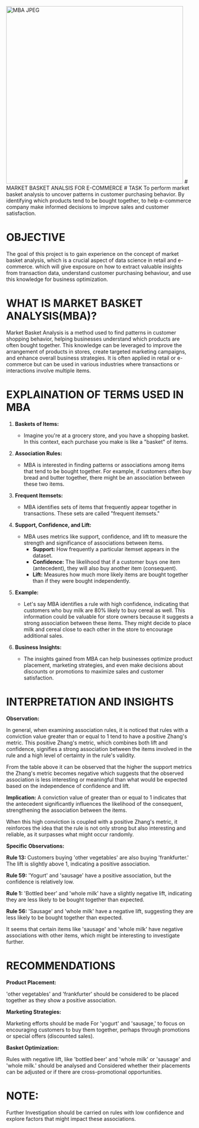 <img width="476" alt="MBA JPEG" src="https://github.com/FlakysB/FLIT_internship_projects/assets/138071820/e20a155e-9ae6-4175-9166-de3f559b39f0">
# MARKET BASKET ANALSIS FOR E-COMMERCE
# TASK
To perform market basket analysis to uncover patterns in customer purchasing behavior. By identifying which products  tend  to  be  bought  together, 
to help e-commerce company make informed  decisions  to  improve  sales  and  customer satisfaction.

# OBJECTIVE
The goal of this project is to gain experience on the concept of market basket analysis, which is a crucial aspect of data science in retail and e-commerce. 
which will give exposure on how to extract valuable insights from transaction data, understand customer purchasing behaviour, 
and use this knowledge for business optimization.

# WHAT IS MARKET BASKET ANALYSIS(MBA)?
Market Basket Analysis is a method used to find patterns in customer shopping behavior, helping businesses understand which products are often bought together. 
This knowledge can be leveraged to improve the arrangement of products in stores, create targeted marketing campaigns, and enhance overall business strategies.
It is often applied in retail or e-commerce but can be used in various industries where transactions or interactions involve multiple items.


# EXPLAINATION OF TERMS USED IN MBA
1. **Baskets of Items:**
   - Imagine you're at a grocery store, and you have a shopping basket. In this context, each purchase you make is like a "basket" of items.

2. **Association Rules:**
   - MBA is interested in finding patterns or associations among items that tend to be bought together. For example, if customers often buy bread and butter together, there might be an association between these two items.

3. **Frequent Itemsets:**
   - MBA identifies sets of items that frequently appear together in transactions. These sets are called "frequent itemsets."

4. **Support, Confidence, and Lift:**
   - MBA uses metrics like support, confidence, and lift to measure the strength and significance of associations between items.
      - **Support:** How frequently a particular itemset appears in the dataset.
      - **Confidence:** The likelihood that if a customer buys one item (antecedent), they will also buy another item (consequent).
      - **Lift:** Measures how much more likely items are bought together than if they were bought independently.

5. **Example:**
   - Let's say MBA identifies a rule with high confidence, indicating that customers who buy milk are 80% likely to buy cereal as well. This information could be valuable for store owners because it suggests a strong association between these items. They might decide to place milk and cereal close to each other in the store to encourage additional sales.

6. **Business Insights:**
   - The insights gained from MBA can help businesses optimize product placement, marketing strategies, and even make decisions about discounts or promotions to maximize sales and customer satisfaction.

# INTERPRETATION AND INSIGHTS

**Observation:**

In general, when examining association rules, it is noticed that rules with a conviction value greater than or equal to 1 tend to have a positive Zhang's metric. This positive Zhang's metric, which combines both lift and confidence, signifies a strong association between the items involved in the rule and a high level of certainty in the rule's validity.

From the table above it can be observed that the higher the support metrics the Zhang's metric becomes negative which suggests that the observed association is less interesting or meaningful than what would be expected based on the independence of confidence and lift.

**Implication:**
A conviction value of greater than or equal to 1 indicates that the antecedent significantly influences the likelihood of the consequent, strengthening the association between the items.

When this high conviction is coupled with a positive Zhang's metric, it reinforces the idea that the rule is not only strong but also interesting and reliable, as it surpasses what might occur randomly.

**Specific Observations:**

**Rule 13:** Customers buying 'other vegetables' are also buying 'frankfurter.' The lift is slightly above 1, indicating a positive association.

**Rule 59:** 'Yogurt' and 'sausage' have a positive association, but the confidence is relatively low.

**Rule 1:** 'Bottled beer' and 'whole milk' have a slightly negative lift, indicating they are less likely to be bought together than expected.

**Rule 56:** 'Sausage' and 'whole milk' have a negative lift, suggesting they are less likely to be bought together than expected.

It seems that certain items like 'sausage' and 'whole milk' have negative associations with other items, which might be interesting to investigate further.

# RECOMMENDATIONS

**Product Placement:**

'other vegetables' and 'frankfurter' should be considered to be placed together as they show a positive association.

**Marketing Strategies:**

Marketing efforts should be made For 'yogurt' and 'sausage,' to focus on encouraging customers to buy them together, perhaps through promotions or special offers (discounted sales).

**Basket Optimization:**

Rules with negative lift, like 'bottled beer' and 'whole milk' or 'sausage' and 'whole milk.' should be analysed and Considered whether their placements can be adjusted or if there are cross-promotional opportunities.

# NOTE:
Further Investigation should be carried on rules with low confidence and explore factors that might impact these associations.
